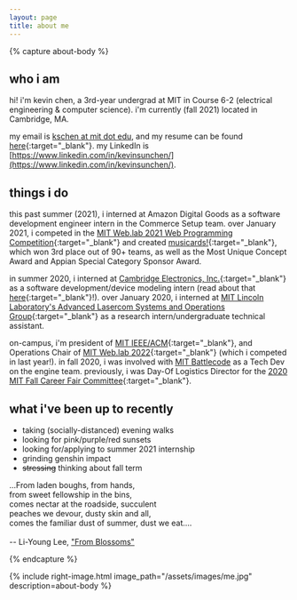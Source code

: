 ```yaml
---
layout: page
title: about me
---
```




{% capture about-body %}

who i am
--------

hi! i'm kevin chen, a 3rd-year undergrad at MIT in Course 6-2 (electrical engineering & computer science). i'm currently (fall 2021) located in Cambridge, MA.

my email is [kschen at mit dot edu](mailto:kschen@mit.edu), and my resume can be found [here](/resume/){:target="_blank"}. my LinkedIn is [https://www.linkedin.com/in/kevinsunchen/](https://www.linkedin.com/in/kevinsunchen/).

things i do
-----------

this past summer (2021), i interned at Amazon Digital Goods as a software development engineer intern in the Commerce Setup team. over January 2021, i competed in the [MIT Web.lab 2021 Web Programming Competition](https://weblab.mit.edu/winners/#:~:text=3rd%20Place-,musicards,-by%20Kevin%20Chen){:target="_blank"} and created [musicards!](https://musicards-mit.herokuapp.com/){:target="_blank"}, which won 3rd place out of 90+ teams, as well as the Most Unique Concept Award and Appian Special Category Sponsor Award.

in summer 2020, i interned at [Cambridge Electronics, Inc.](http://www.gantechnology.com/){:target="_blank"} as a software development/device modeling intern (read about that [here](/posts/2020-08-28-summer-internship-cei2020/){:target="_blank"}!). over January 2020, i interned at [MIT Lincoln Laboratory's Advanced Lasercom Systems and Operations Group](https://www.ll.mit.edu/r-d/communication-systems/advanced-lasercom-systems-and-operations){:target="_blank"} as a research intern/undergraduate technical assistant.

on-campus, i'm president of [MIT IEEE/ACM](http://ieeeacm.mit.edu/){:target="_blank"}, and Operations Chair of [MIT Web.lab 2022](https://weblab.mit.edu/){:target="_blank"} (which i competed in last year!). in fall 2020, i was involved with [MIT Battlecode](https://battlecode.org/) as a Tech Dev on the engine team. previously, i was Day-Of Logistics Director for the [2020 MIT Fall Career Fair Committee](https://career-fair.mit.edu/){:target="_blank"}.


what i've been up to recently
-----------------------------

* taking (socially-distanced) evening walks
* looking for pink/purple/red sunsets
* looking for/applying to summer 2021 internship
* grinding genshin impact
* <del>stressing</del> thinking about fall term


<p class="message">
...From laden boughs, from hands,<br>
from sweet fellowship in the bins,<br>
comes nectar at the roadside, succulent<br>
peaches we devour, dusty skin and all,<br>
comes the familiar dust of summer, dust we eat....<br><br>
-- Li-Young Lee, <a href="https://www.poetryfoundation.org/poems/43012/from-blossoms" target="_blank">"From Blossoms"</a>
</p>
{% endcapture %}

{% include right-image.html image_path="/assets/images/me.jpg" description=about-body %}

